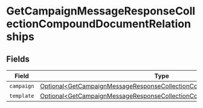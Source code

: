 # GetCampaignMessageResponseCollectionCompoundDocumentRelationships


## Fields

| Field                                                                                                                                                              | Type                                                                                                                                                               | Required                                                                                                                                                           | Description                                                                                                                                                        |
| ------------------------------------------------------------------------------------------------------------------------------------------------------------------ | ------------------------------------------------------------------------------------------------------------------------------------------------------------------ | ------------------------------------------------------------------------------------------------------------------------------------------------------------------ | ------------------------------------------------------------------------------------------------------------------------------------------------------------------ |
| `campaign`                                                                                                                                                         | [Optional\<GetCampaignMessageResponseCollectionCompoundDocumentCampaign>](../../models/components/GetCampaignMessageResponseCollectionCompoundDocumentCampaign.md) | :heavy_minus_sign:                                                                                                                                                 | N/A                                                                                                                                                                |
| `template`                                                                                                                                                         | [Optional\<GetCampaignMessageResponseCollectionCompoundDocumentTemplate>](../../models/components/GetCampaignMessageResponseCollectionCompoundDocumentTemplate.md) | :heavy_minus_sign:                                                                                                                                                 | N/A                                                                                                                                                                |